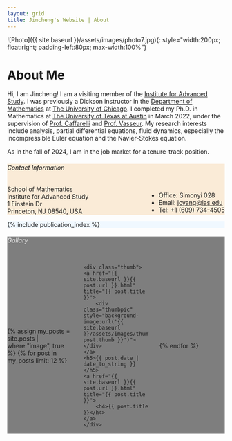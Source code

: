 ```yaml
---
layout: grid
title: Jincheng's Website | About
---
```


<div class="content" markdown="1">

![Photo]({{ site.baseurl }}/assets/images/photo7.jpg){: style="width:200px; float:right; padding-left:80px; max-width:100%"}

# About Me

Hi, I am Jincheng! I am a visiting member of the [Institute for Advanced Study](https://ias.edu). I was previously a Dickson instructor in the [Department of Mathematics](https://mathematics.uchicago.edu) at [The University of Chicago](https://www.uchicago.edu). I completed my Ph.D. in Mathematics at [The University of Texas at Austin](https://www.utexas.edu) in March 2022, under the supervision of [Prof. Caffarelli](https://web.ma.utexas.edu/users/caffarel/) and [Prof. Vasseur](https://web.ma.utexas.edu/users/vasseur/). My research interests include analysis, partial differential equations, fluid dynamics, especially the incompressible Euler equation and the Navier-Stokes equation. 

<!-- I received my bachelor's degree at [Xi'an Jiaotong University](http://www.xjtu.edu.cn), where I was also a student in the Special Class for the Gifted Young before my undergraduate study.  -->

<!-- This year, I co-organize the [Calderón-Zygmund Analysis Seminar](https://math.uchicago.edu/~cz/) at UChicago. -->
As in the fall of 2024, I am in the job market for a tenure-track position.

</div>

<div style="background:white;display:none">
<div class="content" markdown="1">

[![You Belong Here]({{ site.baseurl }}/assets/images/YouBelongHere.jpg){: width='35%'}](https://cns.utexas.edu/diversity)
[![You Belong Here Flyer]({{ site.baseurl }}/assets/images/YouBelongHereFlyer.svg){: width='60%' style='float:right'}]({{ site.baseurl }}/assets/files/YouBelongHereFlyer.pdf)

</div>
</div>

<div style="background:antiquewhite">
<div class="content" markdown="1">

###### Contact Information

<div style="float:right">
<div style="display:inline" markdown="1">

- Office: Simonyi 028
- Email: [jcyang@ias.edu](mailto:jcyang@ias.edu)
- Tel: +1 (609) 734-4505

</div>
</div>

<div>
<p style="margin:0px; padding:0px">
School of Mathematics
</p>
<p style="margin:0px; padding:0px">
Institute for Advanced Study
</p>
<p style="margin:0px; padding:0px">
1 Einstein Dr
</p>
<p style="margin-top:0px; padding:0px">
Princeton, NJ 08540, USA
</p>
</div>

</div>
</div>

<div style="background: aliceblue">
<div class="content" markdown="1">

<!-- ###### Education

- **Xi'an Jiaotong University**, B.Sc. in Mathematics and Applied Mathematics (Aug. 2013 - June 2017)
- **The University of Texas at Austin**, Ph.D. in Mathematics (Aug. 2017 - May 2022)

###### Visiting

- **Columbia University in the City of New York**, Visiting Undergraduate Student (Jan. 2015 - May 2015)
- **Georgia Institute of Technology**, School of Mathematics and Language Institute Visiting Honors Student Program (Jan. 2016 - May 2016)
- **Georgia Institute of Technology**, Visiting Research Student (Jan. 2017 - May 2017) -->

{% include publication_index %}

</div>
</div>

<div style="background:linear-gradient( rgba(0, 0, 0, 0.5), rgba(0, 0, 0, 0.5) ), url('{{ site.baseurl }}/assets/images/gallary.jpg');background-size:cover;background-position:center">
<div class="content">

<h6 style="color: #EEE">Gallary</h6>

<div style="display:grid;grid-template-columns:30% 30% 30%;align-items:center;justify-content:space-between;grid-row-gap:2.5em">

{% assign my_posts = site.posts | where:"image", true %}
{% for post in my_posts limit: 12 %}

	<div class="thumb">
	<a href="{{ site.baseurl }}{{ post.url }}.html" title="{{ post.title }}">
		<div class="thumbpic" style="background-image:url('{{ site.baseurl }}/assets/images/thumbnails/{{ post.thumb }}')"></div>
	</a>
	<h5>{{ post.date | date_to_string }}</h5>
	<a href="{{ site.baseurl }}{{ post.url }}.html" title="{{ post.title }}">
		<h4>{{ post.title }}</h4>
	</a>
	</div>

{% endfor %}

</div>

</div>
</div>


